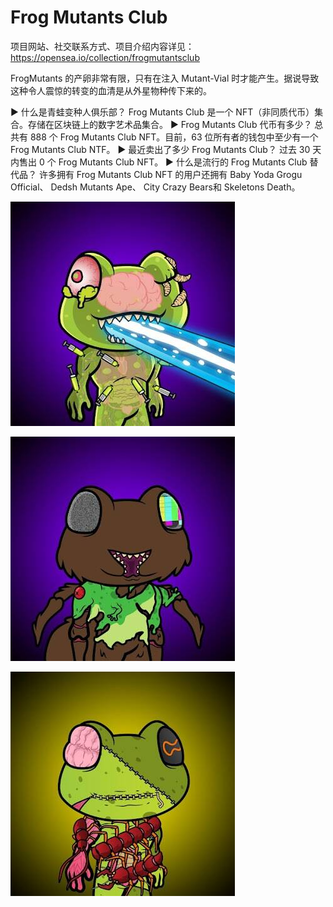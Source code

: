 # Frog Mutants Club

项目网站、社交联系方式、项目介绍内容详见：https://opensea.io/collection/frogmutantsclub

FrogMutants 的产卵非常有限，只有在注入 Mutant-Vial 时才能产生。据说导致这种令人震惊的转变的血清是从外星物种传下来的。

▶ 什么是青蛙变种人俱乐部？
Frog Mutants Club 是一个 NFT（非同质代币）集合。存储在区块链上的数字艺术品集合。
▶ Frog Mutants Club 代币有多少？
总共有 888 个 Frog Mutants Club NFT。目前，63 位所有者的钱包中至少有一个 Frog Mutants Club NTF。
▶ 最近卖出了多少 Frog Mutants Club？
过去 30 天内售出 0 个 Frog Mutants Club NFT。
▶ 什么是流行的 Frog Mutants Club 替代品？
许多拥有 Frog Mutants Club NFT 的用户还拥有 Baby Yoda Grogu Official、 Dedsh Mutants Ape、 City Crazy Bears和 Skeletons Death。



![nft](01.jpg)

![nft](02.jpg)

![nft](03.jpg)


